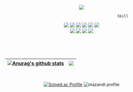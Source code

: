 <div align="center"> 
<p align="center"><img src="https://capsule-render.vercel.app/api?type=Waving&color=auto&customColorList=0&height=300&section=header&text=luke1546&fontSize=70"></p>

  
                                          Skill
  
<img src="https://img.shields.io/badge/JAVA-007396?style=for-the-badge&logo=Java&logoColor=white">
<img src="https://img.shields.io/badge/Spring-6DB33F?style=for-the-badge&logo=Spring&logoColor=white">
<img src="https://img.shields.io/badge/HTML5-E34F26?style=for-the-badge&logo=HTML5&logoColor=white">
<img src="https://img.shields.io/badge/JavaScript-F7DF1E?style=for-the-badge&logo=JavaScript&logoColor=white">
<img src="https://img.shields.io/badge/CSS3-1572B6?style=for-the-badge&logo=CSS3&logoColor=white">
<img src="https://img.shields.io/badge/MySQL-4479A1?style=for-the-badge&logo=MySQL&logoColor=white"> 
<br>
<!-- <img src="https://img.shields.io/badge/Oracle-F80000?style=for-the-badge&logo=Oracle&logoColor=white">  -->
<!-- <img src="https://img.shields.io/badge/aws-232F3E?style=for-the-badge&logo=Amazon aws&logoColor=white"> -->
<img src="https://img.shields.io/badge/Eclipse-2C2255?style=for-the-badge&logo=Eclipse%20IDE&logoColor=white">
<!-- <img src="https://img.shields.io/badge/github-181717?style=for-the-badge&logo=github&logoColor=white"> -->
<img src="https://img.shields.io/badge/VSCode-007ACC?style=for-the-badge&logo=VisualStudioCode&logoColor=white">
<img src="https://img.shields.io/badge/Unity-57b9d3?style=for-the-badge&logo=Unity&logoColor=white">
<img src="https://img.shields.io/badge/Android Studio-3DDC84?style=for-the-badge&logo=AndroidStudio&logoColor=white">

<br/><br/><br/>

| <a href="https://github.com/anuraghazra/github-readme-stats"><img align="center" src="https://github-readme-stats.vercel.app/api?username=luke1546&rank_icon=github&show_icons=true&theme=default_repocard&hide_border=true" alt="Anurag's github stats" /></a> | <a href="https://github.com/anuraghazra/github-readme-stats"><img align="center" src="https://github-readme-stats.vercel.app/api/top-langs/?username=luke1546&layout=compact&theme=buefy&hide_border=true" /></a> |
| ------------- | ------------- |

<br/>

[![Solved.ac Profile](http://mazassumnida.wtf/api/v2/generate_badge?boj=luke1546)](https://solved.ac/luke1546/) 
![mazandi profile](http://mazandi.herokuapp.com/api?handle=luke1546&theme=warm)




</div>


<!--
**luke1546/luke1546** is a ✨ _special_ ✨ repository because its `README.md` (this file) appears on your GitHub profile.

Here are some ideas to get you started:

- 🔭 I’m currently working on ...
- 🌱 I’m currently learning ...
- 👯 I’m looking to collaborate on ...
- 🤔 I’m looking for help with ...
- 💬 Ask me about ...
- 📫 How to reach me: ...
- 😄 Pronouns: ...
- ⚡ Fun fact: ...
-->

<!--
####  :clipboard: Once I've Used 
  
 <br/>
  
<img src="https://img.shields.io/badge/JAVA-007396?style=for-the-badge&logo=Java&logoColor=white">
<img src="https://img.shields.io/badge/JavaScript-F7DF1E?style=for-the-badge&logo=JavaScript&logoColor=white">
<img src="https://img.shields.io/badge/Spring-6DB33F?style=for-the-badge&logo=Spring&logoColor=white">
<img src="https://img.shields.io/badge/HTML5-E34F26?style=for-the-badge&logo=HTML5&logoColor=white">
<img src="https://img.shields.io/badge/CSS3-1572B6?style=for-the-badge&logo=CSS3&logoColor=white"> <br>
<img src="https://img.shields.io/badge/MySQL-4479A1?style=for-the-badge&logo=MySQL&logoColor=white">
<img src="https://img.shields.io/badge/Oracle-F80000?style=for-the-badge&logo=Oracle&logoColor=white"> 
<img src="https://img.shields.io/badge/aws-232F3E?style=for-the-badge&logo=Amazon aws&logoColor=white">
<img src="https://img.shields.io/badge/Eclipse-2C2255?style=for-the-badge&logo=Eclipse%20IDE&logoColor=white">
<img src="https://img.shields.io/badge/github-181717?style=for-the-badge&logo=github&logoColor=white">
<img src="https://img.shields.io/badge/VSCode-007ACC?style=for-the-badge&logo=VisualStudioCode&logoColor=white">

![Anurag's GitHub stats](https://github-readme-stats.vercel.app/api?username=estuma&show_icons=true&theme=vue)
-->
